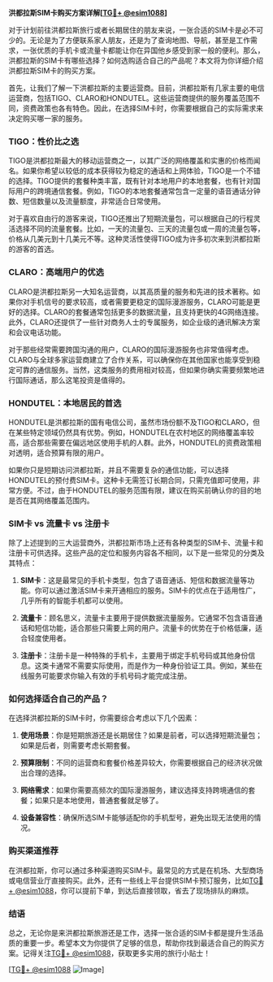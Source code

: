 **洪都拉斯SIM卡购买方案详解[[TG💪+ @esim1088](https://t.me/s/esim1088)]**

对于计划前往洪都拉斯旅行或者长期居住的朋友来说，一张合适的SIM卡是必不可少的。无论是为了方便联系家人朋友，还是为了查询地图、导航，甚至是工作需求，一张优质的手机卡或流量卡都能让你在异国他乡感受到家一般的便利。那么，洪都拉斯的SIM卡有哪些选择？如何选购适合自己的产品呢？本文将为你详细介绍洪都拉斯SIM卡的购买方案。

首先，让我们了解一下洪都拉斯的主要运营商。目前，洪都拉斯有几家主要的电信运营商，包括TIGO、CLARO和HONDUTEL。这些运营商提供的服务覆盖范围不同，资费政策也各有特色。因此，在选择SIM卡时，你需要根据自己的实际需求来决定购买哪一家的服务。

### TIGO：性价比之选

TIGO是洪都拉斯最大的移动运营商之一，以其广泛的网络覆盖和实惠的价格而闻名。如果你希望以较低的成本获得较为稳定的通话和上网体验，TIGO是一个不错的选择。TIGO提供的套餐种类丰富，既有针对本地用户的本地套餐，也有针对国际用户的跨境通信套餐。例如，TIGO的本地套餐通常包含一定量的语音通话分钟数、短信数量以及流量额度，非常适合日常使用。

对于喜欢自由行的游客来说，TIGO还推出了短期流量包，可以根据自己的行程灵活选择不同的流量套餐。比如，一天的流量包、三天的流量包或一周的流量包等，价格从几美元到十几美元不等。这种灵活性使得TIGO成为许多初次来到洪都拉斯的游客的首选。

### CLARO：高端用户的优选

CLARO是洪都拉斯另一大知名运营商，以其高质量的服务和先进的技术著称。如果你对手机信号的要求较高，或者需要更稳定的国际漫游服务，CLARO可能是更好的选择。CLARO的套餐通常包括更多的数据流量，且支持更快的4G网络连接。此外，CLARO还提供了一些针对商务人士的专属服务，如企业级的通讯解决方案和会议电话功能。

对于那些经常需要跨国沟通的用户，CLARO的国际漫游服务也非常值得考虑。CLARO与全球多家运营商建立了合作关系，可以确保你在其他国家也能享受到稳定可靠的通信服务。当然，这类服务的费用相对较高，但如果你确实需要频繁地进行国际通话，那么这笔投资是值得的。

### HONDUTEL：本地居民的首选

HONDUTEL是洪都拉斯的国有电信公司，虽然市场份额不及TIGO和CLARO，但在某些特定领域仍然具有优势。例如，HONDUTEL在农村地区的网络覆盖率较高，适合那些需要在偏远地区使用手机的人群。此外，HONDUTEL的资费政策相对透明，适合预算有限的用户。

如果你只是短期访问洪都拉斯，并且不需要复杂的通信功能，可以选择HONDUTEL的预付费SIM卡。这种卡无需签订长期合同，只需充值即可使用，非常方便。不过，由于HONDUTEL的服务范围有限，建议在购买前确认你的目的地是否在其网络覆盖范围内。

### SIM卡 vs 流量卡 vs 注册卡

除了上述提到的三大运营商外，洪都拉斯市场上还有各种类型的SIM卡、流量卡和注册卡可供选择。这些产品的定位和服务内容各不相同，以下是一些常见的分类及其特点：

1. **SIM卡**：这是最常见的手机卡类型，包含了语音通话、短信和数据流量等功能。你可以通过激活SIM卡来开通相应的服务。SIM卡的优点在于适用性广，几乎所有的智能手机都可以使用。

2. **流量卡**：顾名思义，流量卡主要用于提供数据流量服务。它通常不包含语音通话和短信功能，适合那些只需要上网的用户。流量卡的优势在于价格低廉，适合轻度使用者。

3. **注册卡**：注册卡是一种特殊的手机卡，主要用于绑定手机号码或其他身份信息。这类卡通常不需要实际使用，而是作为一种身份验证工具。例如，某些在线服务可能要求你输入有效的手机号码才能完成注册。

### 如何选择适合自己的产品？

在选择洪都拉斯的SIM卡时，你需要综合考虑以下几个因素：

1. **使用场景**：你是短期旅游还是长期居住？如果是前者，可以选择短期流量包；如果是后者，则需要考虑长期套餐。
   
2. **预算限制**：不同的运营商和套餐价格差异较大，你需要根据自己的经济状况做出合理的选择。

3. **网络需求**：如果你需要高频次的国际漫游服务，建议选择支持跨境通信的套餐；如果只是本地使用，普通套餐就足够了。

4. **设备兼容性**：确保所选SIM卡能够适配你的手机型号，避免出现无法使用的情况。

### 购买渠道推荐

在洪都拉斯，你可以通过多种渠道购买SIM卡。最常见的方式是在机场、大型商场或电信营业厅直接购买。此外，还有一些线上平台提供SIM卡预订服务，比如[TG💪+ @esim1088](https://t.me/s/esim1088)，你可以提前下单，到达后直接领取，省去了现场排队的麻烦。

### 结语

总之，无论你是来洪都拉斯旅游还是工作，选择一张合适的SIM卡都是提升生活品质的重要一步。希望本文为你提供了足够的信息，帮助你找到最适合自己的购买方案。记得关注[TG💪+ @esim1088](https://t.me/s/esim1088)，获取更多实用的旅行小贴士！

[[TG💪+ @esim1088](https://t.me/s/esim1088) ![Image](https://i.postimg.cc/4NQfJmqS/Snipaste-2025-05-13-00-14-12.png)]